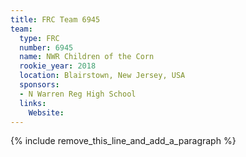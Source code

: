 ```yaml
---
title: FRC Team 6945
team:
  type: FRC
  number: 6945
  name: NWR Children of the Corn
  rookie_year: 2018
  location: Blairstown, New Jersey, USA
  sponsors:
  - N Warren Reg High School
  links:
    Website:
---
```


{% include remove_this_line_and_add_a_paragraph %}
